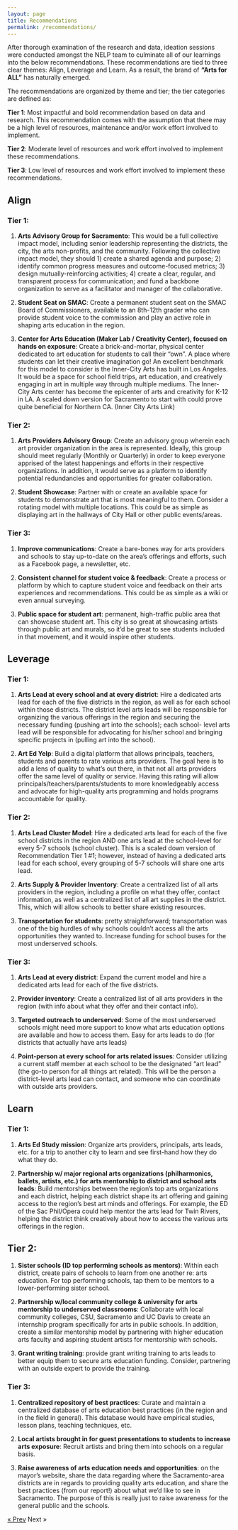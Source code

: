 ```yaml
---
layout: page
title: Recommendations
permalink: /recommendations/
---
```


After thorough examination of the research and data, ideation sessions were conducted amongst the NELP team to culminate all of our learnings into the below recommendations. These recommendations are tied to three clear themes: Align, Leverage and Learn. As a result, the brand of **“Arts for ALL”** has naturally emerged.

The recommendations are organized by theme and tier; the tier categories are defined as:

**Tier 1**: Most impactful and bold recommendation based on data and research. This recommendation comes with the assumption that there may be a high level of resources, maintenance and/or work effort involved to implement.

**Tier 2**: Moderate level of resources and work effort involved to implement these recommendations.

**Tier 3**: Low level of resources and work effort involved to implement these recommendations. 

## Align

### Tier 1:
1. **Arts Advisory Group for Sacramento**: This would be a full collective impact model, including senior leadership representing the districts, the city, the arts non-profits, and the community. Following the collective impact model, they should 1) create a shared agenda and purpose; 2) identify common progress measures and outcome-focused metrics; 3) design mutually-reinforcing activities; 4) create a clear, regular, and transparent process for communication; and fund a backbone organization to serve as a facilitator and manager of the collaborative.

2. **Student Seat on SMAC**: Create a permanent student seat on the SMAC Board of Commissioners, available to an 8th-12th grader who can provide student voice to the commission and play an active role in shaping arts education in the region.

3. **Center for Arts Education (Maker Lab / Creativity Center), focused on hands on exposure**: Create a brick-and-mortar, physical center dedicated to art education for students to call their “own”. A place where students can let their creative imagination go! An excellent benchmark for this model to consider is the Inner-City Arts has built in Los Angeles. It would be a space for school field trips, art education, and creatively engaging in art in multiple way through multiple mediums. The Inner-City Arts center has become the epicenter of arts and creativity for K-12 in LA. A scaled down version for Sacramento to start with could prove quite beneficial for Northern CA. (Inner City Arts Link)

### Tier 2:
1. **Arts Providers Advisory Group**: Create an advisory group wherein each art provider organization in the area is represented. Ideally, this group should meet regularly (Monthly or Quarterly) in order to keep everyone apprised of the latest happenings and efforts in their respective organizations. In addition, it would serve as a platform to identify potential redundancies and opportunities for greater collaboration.

2. **Student Showcase**: Partner with or create an available space for students to demonstrate art that is most meaningful to them. Consider a rotating model with multiple locations. This could be as simple as displaying art in the hallways of City Hall or other public events/areas.

### Tier 3:
1. **Improve communications**: Create a bare-bones way for arts providers and schools to stay up-to-date on the area’s offerings and efforts, such as a Facebook page, a newsletter, etc.

2. **Consistent channel for student voice & feedback**: Create a process or platform by which to capture student voice and feedback on their arts experiences and recommendations. This could be as simple as a wiki or even annual surveying.

3. **Public space for student art**: permanent, high-traffic public area that can showcase
student art. This city is so great at showcasing artists through public art and murals, so it’d be great to see students included in that movement, and it would inspire other students.

## Leverage

### Tier 1:
1. **Arts Lead at every school and at every district**: Hire a dedicated arts lead for each of the five districts in the region, as well as for each school within those districts. The district level arts leads will be responsible for organizing the various offerings in the region and securing the necessary funding (pushing art into the schools); each school- level arts lead will be responsible for advocating for his/her school and bringing specific projects in (pulling art into the school).

2. **Art Ed Yelp**: Build a digital platform that allows principals, teachers, students and parents to rate various arts providers. The goal here is to add a lens of quality to what’s out there, in that not all arts providers offer the same level of quality or service. Having this rating will allow principals/teachers/parents/students to more knowledgeably access and advocate for high-quality arts programming and holds programs accountable for quality.

### Tier 2:
1. **Arts Lead Cluster Model**: Hire a dedicated arts lead for each of the five school districts in the region AND one arts lead at the school-level for every 5-7 schools (school cluster). This is a scaled down version of Recommendation Tier 1 #1; however, instead of having a dedicated arts lead for each school, every grouping of 5-7 schools will share one arts lead.

2. **Arts Supply & Provider Inventory**: Create a centralized list of all arts providers in the region, including a profile on what they offer, contact information, as well as a centralized list of all art supplies in the district. This, which will allow schools to better share existing resources.

3. **Transportation for students**: pretty straightforward; transportation was one of the big hurdles of why schools couldn’t access all the arts opportunities they wanted to. Increase funding for school buses for the most underserved schools.
 
### Tier 3:
1. **Arts Lead at every district**: Expand the current model and hire a dedicated arts lead for
each of the five districts.

2. **Provider inventory**: Create a centralized list of all arts providers in the region (with info
about what they offer and their contact info).

3. **Targeted outreach to underserved**: Some of the most underserved schools might need more support to know what arts education options are available and how to access them. Easy for arts leads to do (for districts that actually have arts leads)

4. **Point-person at every school for arts related issues**: Consider utilizing a current staff member at each school to be the designated “art lead” (the go-to person for all things art related). This will be the person a district-level arts lead can contact, and someone who can coordinate with outside arts providers.

## Learn

### Tier 1:
1. **Arts Ed Study mission**: Organize arts providers, principals, arts leads, etc. for a trip to another city to learn and see first-hand how they do what they do.

2. **Partnership w/ major regional arts organizations (philharmonics, ballets, artists, etc.) for arts mentorship to district and school arts leads**: Build mentorships between the region’s top arts organizations and each district, helping each district shape its art offering and gaining access to the region’s best art minds and offerings. For example, the ED of the Sac Phil/Opera could help mentor the arts lead for Twin Rivers, helping the district think creatively about how to access the various arts offerings in the region.

## Tier 2:
1. **Sister schools (ID top performing schools as mentors)**: Within each district, create pairs of schools to learn from one another re: arts education. For top performing schools, tap them to be mentors to a lower-performing sister school.

2. **Partnership w/local community college & university for arts mentorship to underserved classrooms**: Collaborate with local community colleges, CSU, Sacramento and UC Davis to create an internship program specifically for arts in public schools. In addition, create a similar mentorship model by partnering with higher education arts faculty and aspiring student artists for mentorship with schools.

3. **Grant writing training**: provide grant writing training to arts leads to better equip them to secure arts education funding. Consider, partnering with an outside expert to provide the training.

### Tier 3:
1. **Centralized repository of best practices**: Curate and maintain a centralized database of arts education best practices (in the region and in the field in general). This database would have empirical studies, lesson plans, teaching techniques, etc. 

2. **Local artists brought in for guest presentations to students to increase arts exposure**: Recruit artists and bring them into schools on a regular basis.

3. **Raise awareness of arts education needs and opportunities**: on the mayor’s website, share the data regarding where the Sacramento-area districts are in regards to providing quality arts education, and share the best practices (from our report!) about what we’d like to see in Sacramento. The purpose of this is really just to raise awareness for the general public and the schools.

<!-- Pagination -->
<div class="pagination">
  <a class="pagination-item older" href="{{ site.baseurl }}/action_items">&laquo; Prev</a>
  <span class="pagination-item newer">Next &raquo;</span>
</div>
